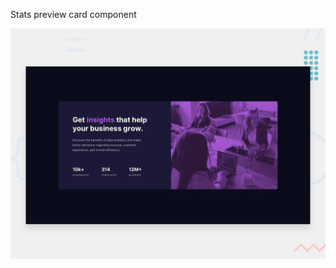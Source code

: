 Stats preview card component

![Design preview for the Stats preview card component coding challenge](./design/desktop-preview.jpg)
